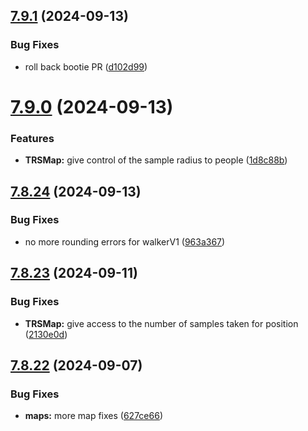 ## [7.9.1](https://github.com/Torwent/SRL-T/compare/v7.9.0...v7.9.1) (2024-09-13)


### Bug Fixes

* roll back bootie PR ([d102d99](https://github.com/Torwent/SRL-T/commit/d102d994c3bbce5dced1e953fe0f1d33de27e221))



# [7.9.0](https://github.com/Torwent/SRL-T/compare/v7.8.24...v7.9.0) (2024-09-13)


### Features

* **TRSMap:** give control of the sample radius to people ([1d8c88b](https://github.com/Torwent/SRL-T/commit/1d8c88b31226e5705cf2499857cb1b6c279cfc64))



## [7.8.24](https://github.com/Torwent/SRL-T/compare/v7.8.23...v7.8.24) (2024-09-13)


### Bug Fixes

* no more rounding errors for walkerV1 ([963a367](https://github.com/Torwent/SRL-T/commit/963a36726bf5d2518e774b5d918b1a7df762e13f))



## [7.8.23](https://github.com/Torwent/SRL-T/compare/v7.8.22...v7.8.23) (2024-09-11)


### Bug Fixes

* **TRSMap:** give access to the number of samples taken for position ([2130e0d](https://github.com/Torwent/SRL-T/commit/2130e0d96e4add10672ed3b1fd639d2781e6885d))



## [7.8.22](https://github.com/Torwent/SRL-T/compare/v7.8.21...v7.8.22) (2024-09-07)


### Bug Fixes

* **maps:** more map fixes ([627ce66](https://github.com/Torwent/SRL-T/commit/627ce6697badfa9af332ff498bd97c971c13c27d))



